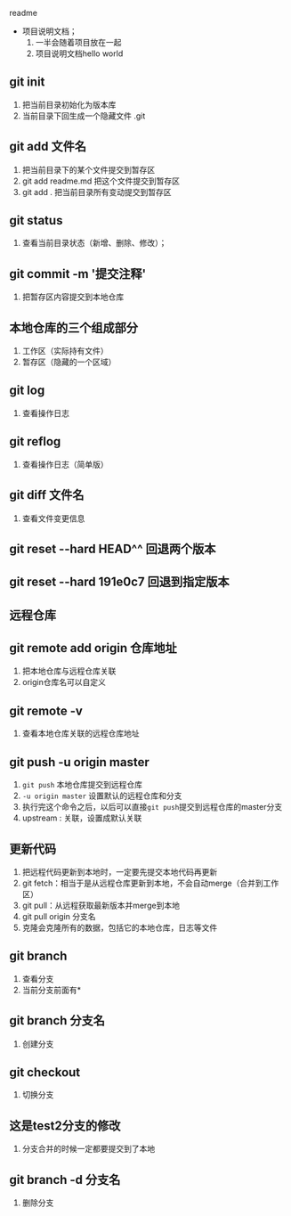 readme
+ 项目说明文档；
    1. 一半会随着项目放在一起
    2. 项目说明文档hello world

## git init
1. 把当前目录初始化为版本库
2. 当前目录下回生成一个隐藏文件 .git

## git add 文件名
1. 把当前目录下的某个文件提交到暂存区
2. git add readme.md 把这个文件提交到暂存区
3. git add . 把当前目录所有变动提交到暂存区

## git status
1. 查看当前目录状态（新增、删除、修改）；

## git commit -m '提交注释'
1. 把暂存区内容提交到本地仓库

## 本地仓库的三个组成部分
1. 工作区（实际持有文件）
2. 暂存区（隐藏的一个区域）

## git log
1. 查看操作日志

## git reflog
1. 查看操作日志（简单版）

## git diff 文件名
1. 查看文件变更信息

## git reset --hard HEAD^^ 回退两个版本
## git reset --hard 191e0c7 回退到指定版本


## 远程仓库

## git remote add origin 仓库地址
1. 把本地仓库与远程仓库关联
2. origin仓库名可以自定义

## git remote -v
1. 查看本地仓库关联的远程仓库地址

## git push -u origin master
1. `git push` 本地仓库提交到远程仓库
2. `-u origin master` 设置默认的远程仓库和分支
3. 执行完这个命令之后，以后可以直接`git push`提交到远程仓库的master分支
4. upstream : 关联，设置成默认关联


## 更新代码
1. 把远程代码更新到本地时，一定要先提交本地代码再更新
2. git fetch：相当于是从远程仓库更新到本地，不会自动merge（合并到工作区）
3. git pull：从远程获取最新版本并merge到本地
4. git pull origin 分支名
5. 克隆会克隆所有的数据，包括它的本地仓库，日志等文件

## git branch
1. 查看分支
2. 当前分支前面有*

## git branch 分支名
1. 创建分支

## git checkout
1. 切换分支

## 这是test2分支的修改
1. 分支合并的时候一定都要提交到了本地

## git branch -d 分支名
1. 删除分支
